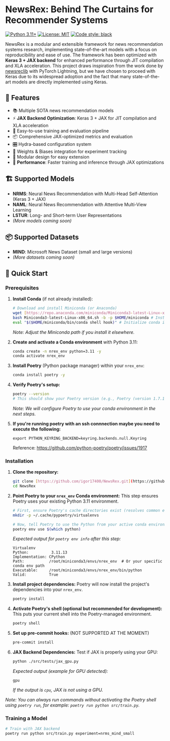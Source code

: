 # NewsRex: Behind The Curtains for Recommender Systems

[![Python 3.11+](https://img.shields.io/badge/python-3.11+-blue.svg)](https://www.python.org/downloads/release/python-3110/)
[![License: MIT](https://img.shields.io/badge/License-MIT-yellow.svg)](https://opensource.org/licenses/MIT)
[![Code style: black](https://img.shields.io/badge/code%20style-black-000000.svg)](https://github.com/psf/black)

NewsRex is a modular and extensible framework for news recommendation systems research, implementing state-of-the-art models with a focus on reproducibility and ease of use. The framework has been optimized with **Keras 3 + JAX backend** for enhanced performance through JIT compilation and XLA acceleration. This project draws inspiration from the work done by [newsreclib](https://github.com/andreeaiana/newsreclib) with PyTorch Lightning, but we have chosen to proceed with Keras due to its widespread adoption and the fact that many state-of-the-art models are directly implemented using Keras.

## 🌟 Features

- 📚 Multiple SOTA news recommendation models
- ⚡ **JAX Backend Optimization**: Keras 3 + JAX for JIT compilation and XLA acceleration
- 🔄 Easy-to-use training and evaluation pipeline
- 📦 Comprehensive JAX-optimized metrics and evaluation
- 🎛️ Hydra-based configuration system
- 🚀 Weights & Biases integration for experiment tracking
- 🔌 Modular design for easy extension
- 🚀 **Performance**: Faster training and inference through JAX optimizations

## 🏗️ Supported Models

- **NRMS**: Neural News Recommendation with Multi-Head Self-Attention (Keras 3 + JAX)
- **NAML**: Neural News Recommendation with Attentive Multi-View Learning
- **LSTUR**: Long- and Short-term User Representations
- *(More models coming soon)*

## 📦 Supported Datasets

- **MIND**: Microsoft News Dataset (small and large versions)
- *(More datasets coming soon)*

## 🚀 Quick Start

### Prerequisites

1.  **Install Conda** (if not already installed):

    ```bash
    # Download and install Miniconda (or Anaconda)
    wget [https://repo.anaconda.com/miniconda/Miniconda3-latest-Linux-x86_64.sh](https://repo.anaconda.com/miniconda/Miniconda3-latest-Linux-x86_64.sh)
    bash Miniconda3-latest-Linux-x86_64.sh -b -p $HOME/miniconda # Install silently to your home directory
    eval "$($HOME/miniconda/bin/conda shell hook)" # Initialize conda in your shell
    ```
    *Note: Adjust the Miniconda path if you install it elsewhere.*

2.  **Create and activate a Conda environment** with Python 3.11:

    ```bash
    conda create -n nrex_env python=3.11 -y
    conda activate nrex_env
    ```

3.  **Install Poetry** (Python package manager) within your `nrex_env`:

    ```bash
    conda install poetry -y
    ```

4.  **Verify Poetry's setup:**

    ```bash
    poetry --version
    # This should show your Poetry version (e.g., Poetry (version 1.7.1))
    ```
    *Note: We will configure Poetry to use your conda environment in the next steps.*


5. **If you're running poetry with an ssh connnection maybe you need to execute the following:**

    ```
    export PYTHON_KEYRING_BACKEND=keyring.backends.null.Keyring
    ```

    Reference: https://github.com/python-poetry/poetry/issues/1917

### Installation

1.  **Clone the repository:**

    ```bash
    git clone [https://github.com/igor17400/NewsRex.git](https://github.com/igor17400/NewsRex.git)
    cd NewsRex
    ```

2.  **Point Poetry to your `nrex_env` Conda environment:**
    This step ensures Poetry uses your existing Python 3.11 environment.

    ```bash
    # First, ensure Poetry's cache directories exist (resolves common errors)
    mkdir -p ~/.cache/pypoetry/virtualenvs

    # Now, tell Poetry to use the Python from your active conda environment
    poetry env use $(which python)
    ```
    *Expected output for `poetry env info` after this step:*
    ```
    Virtualenv
    Python:          3.11.13
    Implementation: CPython
    Path:           /root/miniconda3/envs/nrex_env  # Or your specific conda env path
    Executable:     /root/miniconda3/envs/nrex_env/bin/python
    Valid:          True
    ```

3.  **Install project dependencies:**
    Poetry will now install the project's dependencies into your `nrex_env`.

    ```bash
    poetry install 
    ```

4.  **Activate Poetry's shell (optional but recommended for development):**
    This puts your current shell into the Poetry-managed environment.

    ```bash
    poetry shell
    ```

5.  **Set up pre-commit hooks:** (NOT SUPPORTED AT THE MOMENT)

    ```bash
    pre-commit install
    ```

6.  **JAX Backend Dependencies:**
    Test if JAX is properly using your GPU:

    ```bash
    python ./src/tests/jax_gpu.py
    ```

    *Expected output (example for GPU detected):*
    ```
    gpu
    ```
    *If the output is `cpu`, JAX is not using a GPU.*

*Note: You can always run commands without activating the Poetry shell using `poetry run`, for example: `poetry run python src/train.py`.*

### Training a Model

```bash
# Train with JAX backend
poetry run python src/train.py experiment=nrms_mind_small
```